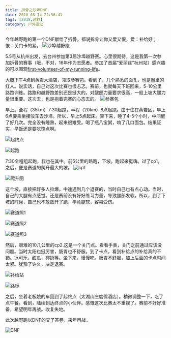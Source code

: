 ```yaml
---
title: 拆骨之沙埠DNF
date: 2018-05-14 22:56:41
tags: [2018,越野]
category: 户外运动
---
```


今年越野跑的第一个DNF献给了拆骨。都说拆骨让你又爱又恨，爱：补给好；恨：关门卡的紧。
![沙埠越野跑](http://of7369y0i.bkt.clouddn.com//2018/05/%E6%B2%99%E5%9F%A0/%E6%B2%99%E5%9F%A0%E8%B6%8A%E9%87%8E.jpeg)

<!--more-->

5.5号从杭州出发，去台州参加第3届沙埠越野赛。心里很期待，这是我第一次参加拆骨的赛事（哦，不对，16年作为志愿者。参加了首届“爱丽丝”杭州站）感兴趣的可以围观[first-volunteer-of-my-running-life](http://alanzhang.me/2016/10/23/first-volunteer-of-my-running-life/)。

大概下午4点到黄岩大酒店，领取参赛包。看到了，几个熟悉的面孔，也是圈里的红人。说实话，自己对这次比赛也很忐忑。赛前，也就每天下班回来，5-10公里路跑训练。路跑和越野跑差别还是挺大的。对腿部力量要求很高，一般上坡大腿力量很重要。这次去，也是抱着完赛的心态去的。
![参赛包](http://of7369y0i.bkt.clouddn.com//2018/05/%E6%B2%99%E5%9F%A0/%E5%8F%82%E8%B5%9B%E5%8C%85.jpeg)

早上。全程（35km）7:30起跑，半程（20km）8点起跑。由于住在黄岩区，早上6点要乘坐接驳车去沙埠。所以，早上5点起床。算下来，睡了4-5个小时，中间醒了好几次。完全没有睡熟，起来很难受。喝了瓶八宝粥，啃了几口面包。结果证实，早饭还是要吃饱点啊。

![起终点](http://of7369y0i.bkt.clouddn.com//2018/05/%E6%B2%99%E5%9F%A0/%E8%B5%B7%E7%BB%88%E7%82%B9.jpeg)

![起跑](http://of7369y0i.bkt.clouddn.com//2018/05/%E6%B2%99%E5%9F%A0/%E5%BC%80%E8%B7%91.jpeg)

7:30全程组起跑，我也在其中。前5公里的路跑，下坡。跑起来挺嗨。过了cp1，之后，便是赛道的爬升最大的坡。
![cp1](http://of7369y0i.bkt.clouddn.com//2018/05/%E6%B2%99%E5%9F%A0/cp1.jpeg)

![爬升图](http://of7369y0i.bkt.clouddn.com//2018/05/%E6%B2%99%E5%9F%A0/%E7%88%AC%E5%8D%87%E5%9B%BE.jpeg)

这个坡，直接把好多人拉爆。中途遇到几个退赛的，当时自己也有点心动。当时，自己的大腿有点感觉。还是赛前没有好好练习力量，导致腿部发软。所以，到了下坡的时候，自己也不敢放开了跑，毕竟腿软，容易受伤。

![赛道照1](http://of7369y0i.bkt.clouddn.com//2018/05/%E6%B2%99%E5%9F%A0/%E8%B5%9B%E9%81%93%E9%A3%8E%E5%85%891.jpeg)

![赛道照2](http://of7369y0i.bkt.clouddn.com//2018/05/%E6%B2%99%E5%9F%A0/%E8%B5%9B%E9%81%931.jpeg)

![赛道照3](http://of7369y0i.bkt.clouddn.com//2018/05/%E6%B2%99%E5%9F%A0/%E8%B5%9B%E9%81%93%E7%85%A7.jpeg)

然后，艰难的10几公里的cp2.这是一个关门点。看看手表，关门之前通过应该没问题。当时太阳也挺厉害，肠胃也不舒服。到了卡点，看到补给点的补给真的不错。冰可乐，甜瓜，椰奶等。坐下来，慢慢吃。肠胃不舒服，加上后面的卡点时间太紧。犹豫了许久，决定退赛。

![补给站](http://of7369y0i.bkt.clouddn.com//2018/05/%E6%B2%99%E5%9F%A0/%E8%A1%A5%E7%BB%99%E7%AB%99.jpeg)

![路标](http://of7369y0i.bkt.clouddn.com//2018/05/%E6%B2%99%E5%9F%A0/%E8%B7%AF%E6%A0%87.jpeg)

之后，坐着老板娘的车回到了起终点（太湖山庄度假酒店）。稍微调整一下，吃了点午餐。看到，陆续到达终点的小伙伴。感慨这次比赛太不重视了。赛前不好好准备，希望明年再战。收复失地。

此次越野跑以DNF的交了答卷，来年再战。

![DNF](http://of7369y0i.bkt.clouddn.com//2018/05/%E6%B2%99%E5%9F%A0/DNF.jpeg)